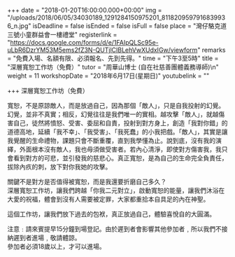 +++
date = "2018-01-20T16:00:00.000+00:00"
img = "/uploads/2018/06/05/34030189_1291284150975201_8118209597916839936_n.jpg"
isDeadline = false
isEnded = false
isFull = false
place = "灣仔駱克道三號小童群益會一樓禮堂"
registerlink = "https://docs.google.com/forms/d/e/1FAIpQLSc95e-uLbR6DzrYM53M5ems2fZ3N-QUTjlCIBLehVwXUdxIGw/viewform"
remarks = "免費入場、名額有限、必須報名、先到先得。"
time = "下午3至5時"
title = "深層寬恕工作坊（免費）"
tutor = "周華山博士 (自在社慈善團體義務導師)\n"
weight = 11
workshopDate = "2018年6月17日(星期日)"
youtubelink = ""

+++
深層寬恕工作坊（免費）

寬恕，不是原諒敵人，而是放過自己，因為那個「敵人」，只是自我投射的幻覺。幻覺，並非不真實；相反，幻覺往往是我們唯一的實相。越攻擊「敵人」，就越傷害自己，徒然將憤怒、受害、委屈和自責，投射到對方身上，創造「我對你錯」的道德高地，延續「我不幸」、「我受害」、「我死蠢」的小我把戲。「敵人」，其實是讓我覺醒的生命禮物，課題只會不斷重覆，直到我學懂為止。說到底，沒有我的演繹，外面根本沒有敵人，我也毋須做受害者。若內心清淨，即使對方傷害我，我只會看到對方的可悲，並引發我的慈悲心。真正寬恕，是為自己的生命完全負責任，拔除內疚的刺，放下對你我她的攻擊。

關鍵不是對方是否值得被寬恕，而是我還要折磨自己多久？  
深層寬恕工作坊，讓我們跨越「你我二元對立」，啟動寬恕的能量，讓我們沐浴在大愛的祝福，體會到沒有人需要被定罪，大家都重拾本自具足的內在神聖。

這個工作坊，讓我們放下過去的包袱，真正放過自己，體驗喜悅自的大圓滿。

注意﹕請來賓提早15分鐘到場登記。由於遲到者會影響其他參加者﹐所以我們不接納遲到者進場﹐敬請體諒。  
參加者必須18歲以上，才可以進場。
